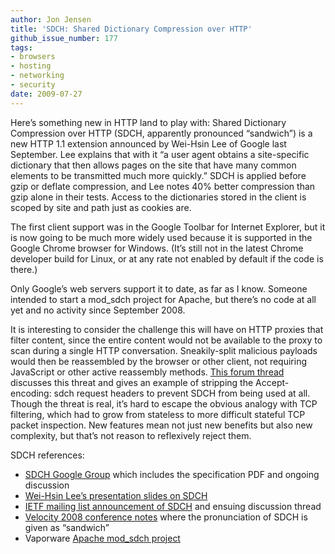 ```yaml
---
author: Jon Jensen
title: 'SDCH: Shared Dictionary Compression over HTTP'
github_issue_number: 177
tags:
- browsers
- hosting
- networking
- security
date: 2009-07-27
---
```


Here’s something new in HTTP land to play with: Shared Dictionary Compression over HTTP (SDCH, apparently pronounced “sandwich”) is a new HTTP 1.1 extension announced by Wei-Hsin Lee of Google last September. Lee explains that with it “a user agent obtains a site-specific dictionary that then allows pages on the site that have many common elements to be transmitted much more quickly.” SDCH is applied before gzip or deflate compression, and Lee notes 40% better compression than gzip alone in their tests. Access to the dictionaries stored in the client is scoped by site and path just as cookies are.

The first client support was in the Google Toolbar for Internet Explorer, but it is now going to be much more widely used because it is supported in the Google Chrome browser for Windows. (It’s still not in the latest Chrome developer build for Linux, or at any rate not enabled by default if the code is there.)

Only Google’s web servers support it to date, as far as I know. Someone intended to start a mod_sdch project for Apache, but there’s no code at all yet and no activity since September 2008.

It is interesting to consider the challenge this will have on HTTP proxies that filter content, since the entire content would not be available to the proxy to scan during a single HTTP conversation. Sneakily-split malicious payloads would then be reassembled by the browser or other client, not requiring JavaScript or other active reassembly methods. [This forum thread](http://prxbx.com/forums/showthread.php?tid=1379&pid=12519) discusses this threat and gives an example of stripping the Accept-encoding: sdch request headers to prevent SDCH from being used at all. Though the threat is real, it’s hard to escape the obvious analogy with TCP filtering, which had to grow from stateless to more difficult stateful TCP packet inspection. New features mean not just new benefits but also new complexity, but that’s not reason to reflexively reject them.

SDCH references:

- [SDCH Google Group](https://groups.google.com/forum/#!forum/SDCH) which includes the specification PDF and ongoing discussion
- [Wei-Hsin Lee’s presentation slides on SDCH](http://assets.en.oreilly.com/1/event/7/Shared%20Dictionary%20Compression%20Over%20HTTP%20Presentation.ppt)
- [IETF mailing list announcement of SDCH](https://lists.w3.org/Archives/Public/ietf-http-wg/2008JulSep/0441.html) and ensuing discussion thread
- [Velocity 2008 conference notes](http://www.webadminblog.com/index.php/2008/06/24/the-velocity-2008-conference-experience-part-vi/) where the pronunciation of SDCH is given as “sandwich”
- Vaporware [Apache mod_sdch project](https://code.google.com/archive/p/mod-sdch/)
